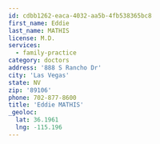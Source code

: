 ```yaml
---
id: cdbb1262-eaca-4032-aa5b-4fb538365bc8
first_name: Eddie
last_name: MATHIS
license: M.D.
services:
  - family-practice
category: doctors
address: '888 S Rancho Dr'
city: 'Las Vegas'
state: NV
zip: '89106'
phone: 702-877-8600
title: 'Eddie MATHIS'
_geoloc:
  lat: 36.1961
  lng: -115.196
---
```

